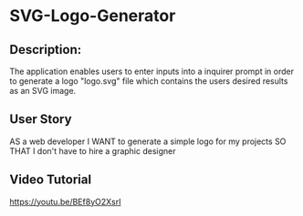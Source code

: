 # SVG-Logo-Generator


## Description:
The application enables users to enter inputs into a inquirer prompt in order to generate a logo "logo.svg" file which contains the users desired results as an SVG image.

## User Story
AS a web developer
I WANT to generate a simple logo for my projects
SO THAT I don't have to hire a graphic designer

## Video Tutorial

https://youtu.be/BEf8yO2XsrI